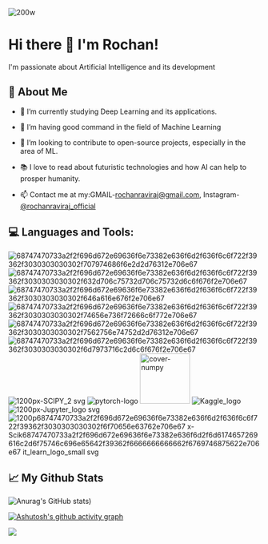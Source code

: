 ![200w](https://user-images.githubusercontent.com/85439772/187127806-33843783-3225-4109-b6bb-f83979352236.gif)


# Hi there 👋 I'm Rochan!

I'm passionate about Artificial Intelligence and its development

## 🙋 About Me 

- 🔭 I’m currently studying Deep Learning and its applications.

- 🌱 I’m having good command in the field of Machine Learning

- 👯 I’m looking to contribute to open-source projects, especially in the area of ML.

- 📚 I love to read about futuristic technologies and how AI can help to prosper humanity.

- 📫 Contact me at my:GMAIL-[rochanraviraj@gmail.com](https://mail.google.com/mail/u/0/?tab=rm&ogbl#inbox), Instagram-[@rochanraviraj_official](https://www.instagram.com/rochanraviraj_official/)

## 💻 Languages and Tools:

![68747470733a2f2f696d672e69636f6e73382e636f6d2f636f6c6f722f39362f3030303030302f707974686f6e2d2d76312e706e67](https://user-images.githubusercontent.com/85439772/187150850-952fb2e2-700e-454d-845d-cdd65a3916f8.png)
![68747470733a2f2f696d672e69636f6e73382e636f6d2f636f6c6f722f39362f3030303030302f632d706c75732d706c75732d6c6f676f2e706e67](https://user-images.githubusercontent.com/85439772/187150920-456ace37-3b8b-4b55-8a7b-bfbee09e9d17.png)
![68747470733a2f2f696d672e69636f6e73382e636f6d2f636f6c6f722f39362f3030303030302f646a616e676f2e706e67](https://user-images.githubusercontent.com/85439772/187150993-bf1001f0-db42-4565-9daa-f73fd159a2d3.png)
![68747470733a2f2f696d672e69636f6e73382e636f6d2f636f6c6f722f39362f3030303030302f74656e736f72666c6f772e706e67](https://user-images.githubusercontent.com/85439772/187151035-9358edf4-d175-42e0-b5a1-4b5f03583724.png)
![68747470733a2f2f696d672e69636f6e73382e636f6d2f636f6c6f722f39362f3030303030302f7562756e74752d2d76312e706e67](https://user-images.githubusercontent.com/85439772/187151175-62004e11-a5e0-4514-8b93-b0867915ae2d.png)
![68747470733a2f2f696d672e69636f6e73382e636f6d2f636f6c6f722f39362f3030303030302f6d7973716c2d6c6f676f2e706e67](https://user-images.githubusercontent.com/85439772/187151201-4dcfa6b6-e136-46ee-8758-6dbed0ce92a7.png)
![1200px-SCIPY_2 svg](https://user-images.githubusercontent.com/85439772/187177977-7d5ccf2d-973a-468a-b4ce-b9544d634444.png)
![pytorch-logo](https://user-images.githubusercontent.com/85439772/187179328-467b2e1d-3a0b-46b4-a91c-eb8acc9c3f52.png)
<img width="100" alt="cover-numpy" src="https://user-images.githubusercontent.com/85439772/187180412-da01e198-8a29-4efd-a384-4a2e6e24c160.png">
![Kaggle_logo](https://user-images.githubusercontent.com/85439772/187181550-d3aec424-ce4a-49c4-934f-2630a889fbc6.png)
![1200px-Jupyter_logo svg](https://user-images.githubusercontent.com/85439772/187181916-d85c957b-db65-4897-a7a1-8fe9a34ec32b.png)
![1200p![68747470733a2f2f696d672e69636f6e73382e636f6d2f636f6c6f722f39362f3030303030302f6f70656e63762e706e67](https://user-images.githubusercontent.com/85439772/189475316-e0ba8097-9619-4672-8144-5125e6c4f48d.png)
x-Scik![68747470733a2f2f696d672e69636f6e73382e636f6d2f6d6174657269616c2d6f75746c696e65642f39362f6666666666662f6769746875622e706e67](https://user-images.githubusercontent.com/85439772/189475356-f79a3199-a3c8-498a-a5d0-d259cbefb7a4.png)
it_learn_logo_small svg](https://user-images.githubusercontent.com/85439772/187182126-1db6c909-5f94-49a3-b2e3-a81d23bbfeb5.png)

## 📈 My Github Stats

![Anurag's GitHub stats](https://github-readme-stats.vercel.app/api?username=Rochan-Raj&show_icons=true&theme=tokyonight))

[![Ashutosh's github activity graph](https://activity-graph.herokuapp.com/graph?username=Rochan-Raj&theme=react-dark)](https://github.com/ashutosh00710/github-readme-activity-graph)

![](https://komarev.com/ghpvc/?username=Rochan-Raj&label=PROFILE+VIEWS)














